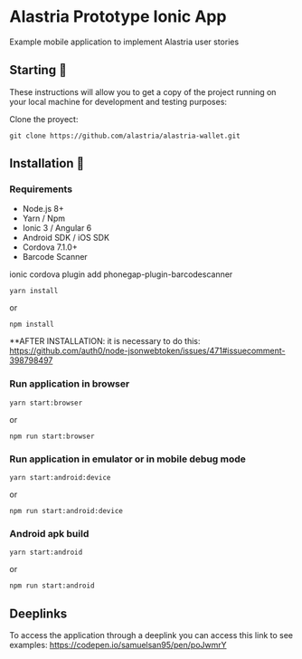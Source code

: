 # Alastria Prototype Ionic App

Example mobile application to implement Alastria user stories

## Starting 🚀

These instructions will allow you to get a copy of the project running on your local machine for development and testing purposes:

Clone the proyect:
```
git clone https://github.com/alastria/alastria-wallet.git
```

## Installation 🔧

### Requirements
* Node.js 8+
* Yarn / Npm
* Ionic 3 / Angular 6
* Android SDK / iOS SDK
* Cordova 7.1.0+
* Barcode Scanner

ionic cordova plugin add phonegap-plugin-barcodescanner

```
yarn install
```
or
```
npm install
```

**AFTER INSTALLATION: it is necessary to do this:
https://github.com/auth0/node-jsonwebtoken/issues/471#issuecomment-398798497


### Run application in browser
```
yarn start:browser
```
or
```
npm run start:browser
```

### Run application in emulator or in mobile debug mode
```
yarn start:android:device
```
or
```
npm run start:android:device
```

### Android apk build
```
yarn start:android
```
or
```
npm run start:android
```

## Deeplinks
To access the application through a deeplink you can access this link to see examples: https://codepen.io/samuelsan95/pen/poJwmrY